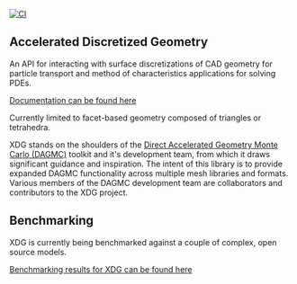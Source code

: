 
[![CI](https://github.com/pshriwise/xdg/actions/workflows/ci.yml/badge.svg)](https://github.com/pshriwise/xdg/actions/workflows/ci.yml)

Accelerated Discretized Geometry
--------------------------------

An API for interacting with surface discretizations of CAD geometry for particle transport and method of characteristics applications for solving PDEs.

[Documentation can be found here](https://xdg-org.github.io/xdg/)

Currently limited to facet-based geometry composed of triangles or tetrahedra.

XDG stands on the shoulders of the [Direct Accelerated Geometry Monte Carlo
(DAGMC)](https://svalinn.github.io/DAGMC/index.html>) toolkit and it's
development team, from which it draws significant guidance and inspiration. The
intent of this library is to provide expanded DAGMC functionality across
multiple mesh libraries and formats. Various members of the DAGMC development
team are collaborators and contributors to the XDG project.

Benchmarking
------------

XDG is currently being benchmarked against a couple of complex, open source models.

[Benchmarking results for XDG can be found here](https://xdg-org.github.io/xdg-benchmarking/)